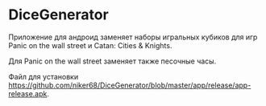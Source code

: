 <h1> DiceGenerator </h1>
Приложение для андроид заменяет наборы игральных кубиков для игр Panic on the wall street и Catan: Cities & Knights. 

Для Panic on the wall street заменяет также песочные часы.

Файл для установки https://github.com/niker68/DiceGenerator/blob/master/app/release/app-release.apk.
